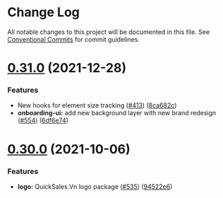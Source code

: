 # Change Log

All notable changes to this project will be documented in this file.
See [Conventional Commits](https://conventionalcommits.org) for commit guidelines.

# [0.31.0](https://github.com/QuickSales/fuselage/compare/v0.30.1...v0.31.0) (2021-12-28)

### Features

- New hooks for element size tracking ([#413](https://github.com/QuickSales/fuselage/issues/413)) ([8ca682c](https://github.com/QuickSales/fuselage/commit/8ca682c636d2e4813f7d346cb881513382be63cf))
- **onboarding-ui:** add new background layer with new brand redesign ([#554](https://github.com/QuickSales/fuselage/issues/554)) ([6df6e74](https://github.com/QuickSales/fuselage/commit/6df6e74045183d59deee6db73ae19e59ae1a1482))

# [0.30.0](https://github.com/QuickSales/fuselage/compare/v0.29.0...v0.30.0) (2021-10-06)

### Features

- **logo:** QuickSales.Vn logo package ([#535](https://github.com/QuickSales/fuselage/issues/535)) ([94522e6](https://github.com/QuickSales/fuselage/commit/94522e6b74d02f88f56e9ac898ca26b9d1e42fbd))
